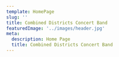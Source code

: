 ```yaml
---
template: HomePage
slug: ''
title: Combined Districts Concert Band
featuredImage: '../images/header.jpg'
meta:
  description: Home Page
  title: Combined Districts Concert Band
---
```


